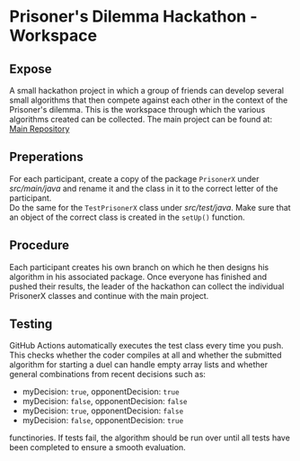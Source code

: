 # Prisoner's Dilemma Hackathon - Workspace
## Expose
A small hackathon project in which a group of friends can develop several small algorithms that then compete against each other in the context of the Prisoner's dilemma. This is the workspace through which the various algorithms created can be collected. The main project can be found at: [Main Repository](https://github.com/JulesOxe/prisoners-dilemma-hackathon)

## Preperations
For each participant, create a copy of the package `PrisonerX` under _src/main/java_ and rename it and the class in it to the correct letter of the participant.  
Do the same for the `TestPrisonerX` class under _src/test/java_. Make sure that an object of the correct class is created in the `setUp()` function.

## Procedure
Each participant creates his own branch on which he then designs his algorithm in his associated package. Once everyone has finished and pushed their results, the leader of the hackathon can collect the individual PrisonerX classes and continue with the main project.


## Testing
GitHub Actions automatically executes the test class every time you push. This checks whether the coder compiles at all and whether the submitted algorithm for starting a duel can handle empty array lists and whether general combinations from recent decisions such as: 
- myDecision: `true`, opponentDecision: `true`
- myDecision: `false`, opponentDecision: `false`
- myDecision: `true`, opponentDecision: `false`
- myDecision: `false`, opponentDecision: `true`

functinories. If tests fail, the algorithm should be run over until all tests have been completed to ensure a smooth evaluation.
